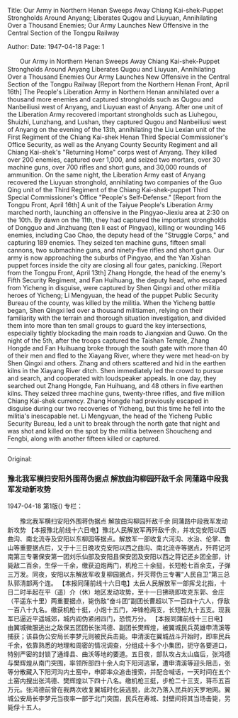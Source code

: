 Title: Our Army in Northern Henan Sweeps Away Chiang Kai-shek-Puppet Strongholds Around Anyang; Liberates Qugou and Liuyuan, Annihilating Over a Thousand Enemies; Our Army Launches New Offensive in the Central Section of the Tongpu Railway

Author:
Date: 1947-04-18
Page: 1

　　Our Army in Northern Henan Sweeps Away Chiang Kai-shek-Puppet Strongholds Around Anyang
    Liberates Qugou and Liuyuan, Annihilating Over a Thousand Enemies
    Our Army Launches New Offensive in the Central Section of the Tongpu Railway
    [Report from the Northern Henan Front, April 16th] The People's Liberation Army in Northern Henan annihilated over a thousand more enemies and captured strongholds such as Qugou and Nanbeiliusi west of Anyang, and Liuyuan east of Anyang. After one unit of the Liberation Army recovered important strongholds such as Liuhegou, Shuizhi, Lunzhang, and Lushan, they captured Qugou and Nanbeiliusi west of Anyang on the evening of the 13th, annihilating the Liu Lexian unit of the First Regiment of the Chiang Kai-shek Henan Third Special Commissioner's Office Security, as well as the Anyang County Security Regiment and all Chiang Kai-shek's "Returning Home" corps west of Anyang. They killed over 200 enemies, captured over 1,000, and seized two mortars, over 30 machine guns, over 700 rifles and short guns, and 30,000 rounds of ammunition. On the same night, the Liberation Army east of Anyang recovered the Liuyuan stronghold, annihilating two companies of the Guo Qing unit of the Third Regiment of the Chiang Kai-shek-puppet Third Special Commissioner's Office "People's Self-Defense."
    [Report from the Tongpu Front, April 16th] A unit of the Taiyue People's Liberation Army marched north, launching an offensive in the Pingyao-Jiexiu area at 2:30 on the 10th. By dawn on the 11th, they had captured the important strongholds of Dongguo and Jinzhuang (ten li east of Pingyao), killing or wounding 146 enemies, including Cao Chao, the deputy head of the "Struggle Corps," and capturing 189 enemies. They seized ten machine guns, fifteen small cannons, two submachine guns, and ninety-five rifles and short guns. Our army is now approaching the suburbs of Pingyao, and the Yan Xishan puppet forces inside the city are closing all four gates, panicking.
    [Report from the Tongpu Front, April 13th] Zhang Hongde, the head of the enemy's Fifth Security Regiment, and Fan Huihuang, the deputy head, who escaped from Yicheng in disguise, were captured by Shen Qingxi and other militia heroes of Yicheng; Li Mengyuan, the head of the puppet Public Security Bureau of the county, was killed by the militia. When the Yicheng battle began, Shen Qingxi led over a thousand militiamen, relying on their familiarity with the terrain and thorough situation investigation, and divided them into more than ten small groups to guard the key intersections, especially tightly blockading the main roads to Jiangxian and Quwo. On the night of the 5th, after the troops captured the Taishan Temple, Zhang Hongde and Fan Huihuang broke through the south gate with more than 40 of their men and fled to the Xiayang River, where they were met head-on by Shen Qingxi and others. Zhang and others scattered and hid in the earthen kilns in the Xiayang River ditch. Shen immediately led the crowd to pursue and search, and cooperated with loudspeaker appeals. In one day, they searched out Zhang Hongde, Fan Huihuang, and 48 others in five earthen kilns. They seized three machine guns, twenty-three rifles, and five million Chiang Kai-shek currency. Zhang Hongde had previously escaped in disguise during our two recoveries of Yicheng, but this time he fell into the militia's inescapable net. Li Mengyuan, the head of the Yicheng Public Security Bureau, led a unit to break through the north gate that night and was shot and killed on the spot by the militia between Shoucheng and Fengbi, along with another fifteen killed or captured.



<hr /> 

Original: 


### 豫北我军横扫安阳外围蒋伪据点  解放曲沟柳园歼敌千余  同蒲路中段我军发动新攻势

1947-04-18
第1版()
专栏：

　　豫北我军横扫安阳外围蒋伪据点
    解放曲沟柳园歼敌千余
    同蒲路中段我军发动新攻势
    【本报豫北前线十六日电】豫北人民解放军再歼敌千余，并攻克安阳以西曲沟、南北流寺及安阳以东柳园等据点。解放军一部收复六河沟、水治、伦掌、鲁山等重要据点后，又于十三日晚攻克安阳以西之曲沟、南北流寺等据点，歼蒋记河南第三专署保安第一团刘乐仙部及安阳县保安团及安阳以西之蒋记还乡团全部，计毙敌二百余，生俘一千余，缴获迫炮两门，机枪三十余挺，长短枪七百余支，子弹三万发。同夜，安阳以东解放军收复柳园据点，歼灭蒋伪三专署“人民自卫”第三总队郭清部两个连。
    【本报同蒲前线十六日电】太岳人民解放军一部挥戈北指，十日二时半起在平（遥）介（休）地区发动攻势，至十一日拂晓即攻克东郭、金庄（平遥东十里）两重要据点，毙伤敌“奋斗团”副团长曹超以下一百四十六人，俘敌一百八十九名。缴获机枪十挺，小炮十五门，冲锋枪两支，长短枪九十五支。现我军已逼近平遥城郊，城内阎伪紧闭四门，恐慌万分。
    【本报同蒲前线十三日电】由翼城微服逃出之敌保五团团长张鸿德、副团长樊辉煌，被翼城民兵英雄申清溪等捕获；该县伪公安局长李梦元则被民兵击毙。申清溪在翼城战斗开始时，即率民兵千余，依靠熟悉的地理和周密的情况调查，分组成十多个小集团，扼守各要道口，特别严密的封锁了通绛县、曲沃等地的要道。五日夜，部队攻占太山庙后，张鸿德与樊辉煌从南门突围，率领所部四十余人向下阳河逃窜，遭申清溪等迎头阻击，张等分散藏入下阳河沟内土窑中，申即率众追击搜索，并配合喊话，一天时间在五个土窑内搜出张鸿德、樊辉煌以下四十八名。缴机枪三挺，步枪二十三支，蒋币五百万元。张鸿德前曾在我两次收复翼城时化装逃脱，此次乃落入民兵的天罗地网。翼城公安局长李梦元当夜率一部于北门突围，民兵在寿城、封壁间将其当场击毙，另毙俘十五人。
